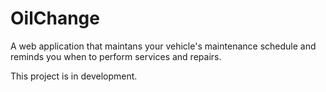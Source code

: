 # OilChange 
A web application that maintans your vehicle's maintenance schedule and reminds you when to perform services and repairs.  

This project is in development. 